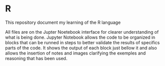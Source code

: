 # R
This repository document my learning of the R language

All files are on the Jupter Noetebook interface for clearer understanding of what is being done.
Jupyter Notebook allows the code to be organized in blocks that can be runned in steps to better validate the results of specifics parts of the code. 
It shows the output of each block just bellow it and also allows the insertion of notes and images clarifying the exemples and reasoning that has been used.
